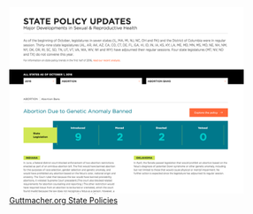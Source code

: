 <figure>
  <img src="resources/img/GUTT-State_Policy_Updates.png" alt="guttmacher.org" class="screenshot">
  <figcaption><a href="https://www.guttmacher.org/state-policy" class="citation">Guttmacher.org  State Policies</a></figcaption>
</figure>
